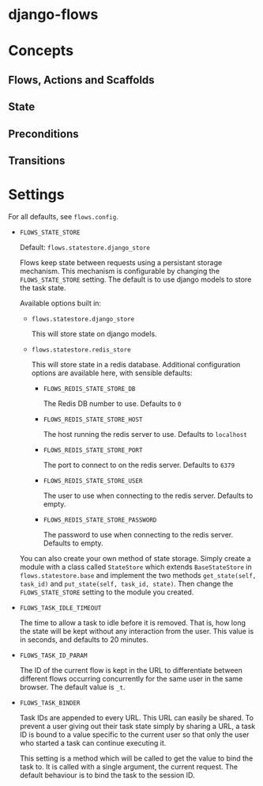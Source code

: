 django-flows
============


Concepts
========

Flows, Actions and Scaffolds
----------------------------

State
-----

Preconditions
-------------

Transitions
-----------


Settings
========

For all defaults, see ``flows.config``.

- ``FLOWS_STATE_STORE``

    Default: ``flows.statestore.django_store``

    Flows keep state between requests using a persistant storage mechanism. This 
    mechanism is configurable by changing the ``FLOWS_STATE_STORE`` setting. The
    default is to use django models to store the task state.

    Available options built in:
    
    - ``flows.statestore.django_store``
    
        This will store state on django models.
        
    - ``flows.statestore.redis_store``
    
        This will store state in a redis database. Additional configuration options are
        available here, with sensible defaults:
        
        - ``FLOWS_REDIS_STATE_STORE_DB``
        
            The Redis DB number to use. Defaults to ``0``
            
        - ``FLOWS_REDIS_STATE_STORE_HOST``
        
            The host running the redis server to use. Defaults to ``localhost``
            
        - ``FLOWS_REDIS_STATE_STORE_PORT``
        
            The port to connect to on the redis server. Defaults to ``6379``
            
        - ``FLOWS_REDIS_STATE_STORE_USER``
        
            The user to use when connecting to the redis server. Defaults to empty.
            
        - ``FLOWS_REDIS_STATE_STORE_PASSWORD``
        
            The password to use when connecting to the redis server. Defaults to empty.
        
    You can also create your own method of state storage. Simply create a module with
    a class called ``StateStore`` which extends ``BaseStateStore`` in ``flows.statestore.base``
    and implement the two methods ``get_state(self, task_id)`` and ``put_state(self, task_id, state)``.
    Then change the ``FLOWS_STATE_STORE`` setting to the module you created.
    
- ``FLOWS_TASK_IDLE_TIMEOUT``

    The time to allow a task to idle before it is removed. That is, how long the state will be
    kept without any interaction from the user. This value is in seconds, and defaults to 20 minutes.
    
 
- ``FLOWS_TASK_ID_PARAM``

    The ID of the current flow is kept in the URL to differentiate between different flows
    occurring concurrently for the same user in the same browser. The default value is ``_t``.
    
- ``FLOWS_TASK_BINDER``

    Task IDs are appended to every URL. This URL can easily be shared. To prevent a user giving out
    their task state simply by sharing a URL, a task ID is bound to a value specific to the current
    user so that only the user who started a task can continue executing it. 
    
    This setting is a method which will be called to get the value to bind the task to. It is called
    with a single argument, the current request. The default behaviour is to bind the task to the
    session ID.

    
